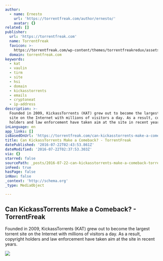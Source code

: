 ```yaml
---
author:
  - name: Ernesto
    url: 'https://torrentfreak.com/author/ernesto/'
    avatar: {}
related: []
publisher:
  url: 'https://torrentfreak.com'
  name: TorrentFreak
  favicon: >-
    https://torrentfreak.com/wp-content/themes/torrentfreakredux/assets/img/icons/favicon.png
  domain: torrentfreak.com
keywords:
  - kat
  - vaulin
  - tirm
  - site
  - hsi
  - domain
  - kickasstorrents
  - emails
  - cryptoneat
  - ip-address
description: >-
  Founded in 2009, KickassTorrents (KAT) grew out to become the largest torrent
  site on the Internet with millions of visitors a day. As a result, copyright
  holders and law enforcement have taken aim at the site in recent years.
inLanguage: en
app_links: []
isBasedOnUrl: 'https://torrentfreak.com/can-kickasstorrents-make-a-comeback-160721/'
title: Can KickassTorrents Make a Comeback? - TorrentFreak
datePublished: '2016-07-22T02:43:53.861Z'
dateModified: '2016-07-22T02:37:53.303Z'
via: {}
starred: false
sourcePath: _posts/2016-07-22-can-kickasstorrents-make-a-comeback-torrentfreak.md
inFeed: true
hasPage: false
inNav: false
_context: 'http://schema.org'
_type: MediaObject

---
```

<article style=""><h1>Can KickassTorrents Make a Comeback? - TorrentFreak</h1><p>Founded in 2009, KickassTorrents (KAT) grew out to become the largest torrent site on the Internet with millions of visitors a day. As a result, copyright holders and law enforcement have taken aim at the site in recent years.</p><img src="https://torrentfreak.com/images/monitor-featured.jpg" /></article>
